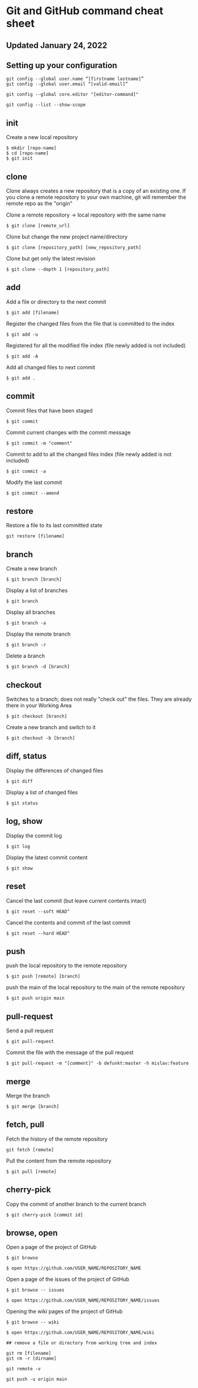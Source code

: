 # Git and GitHub command cheat sheet
## Updated January 24, 2022

## Setting up your configuration

```
git config --global user.name “[firstname lastname]”
git config --global user.email “[valid-email]”

git config --global core.editor "[editor-command]"

git config --list --show-scope
```


## init

Create a new local repository

```
$ mkdir [repo-name]
$ cd [repo-name]
$ git init
```

## clone

Clone always creates a new repository that is a copy of an existing one.  If you clone a remote repository to your own machine, git will remember the remote repo as the "origin"

Clone a remote repository -> local repository with the same name

```
$ git clone [remote_url]
```

Clone but change the new project name/directory

```
$ git clone [repository_path] [new_repository_path]
```

Clone but get only the latest revision

```
$ git clone --depth 1 [repository_path]
```


## add

Add a file or directory to the next commit

```
$ git add [filename]
```

Register the changed files from the file that is committed to the index

```
$ git add -u
```

Registered for all the modified file index  (file newly added is not included)

```
$ git add -A
```

Add all changed files to next commit

```
$ git add .
```

## commit

Commit files that have been staged

```
$ git commit
```

Commit current changes with the commit message

```
$ git commit -m "comment"
```

Commit to add to all the changed files index  (file newly added is not included)

```
$ git commit -a
```

Modify the last commit

```
$ git commit --amend
```

## restore


Restore a file to its last committed state

```
git restore [filename]
```

## branch

Create a new branch

```
$ git branch [branch]
```

Display a list of branches

```
$ git branch
```

Display all branches

```
$ git branch -a
```

Display the remote branch

```
$ git branch -r
```

Delete a branch

```
$ git branch -d [branch]
```

## checkout

Switches to a branch; does not really "check out" the files.  They are already there in your Working Area

```
$ git checkout [branch]
```

Create a new branch and switch to it

```
$ git checkout -b [branch]
```

## diff, status

Display the differences of changed files

```
$ git diff
```

Display a list of changed files

```
$ git status
```



## log, show

Display the commit log

```
$ git log
```

Display the latest commit content

```
$ git show
```

## reset

Cancel the last commit  (but leave current contents intact)

```
$ git reset --soft HEAD^
```

Cancel the contents and commit of the last commit

```
$ git reset --hard HEAD^
```

## push

push the local repository to the remote repository

```
$ git push [remote] [branch]
```

push the main of the local repository to the main of the remote repository

```
$ git push origin main
```

## pull-request

Send a pull request

```
$ git pull-request
```

Commit the file with the message of the pull request

```
$ git pull-request -m "[comment]" -b defunkt:master -h mislav:feature
```

## merge

Merge the branch

```
$ git merge [branch]
```

## fetch, pull

Fetch the history of the remote repository

```
git fetch [remote]
```

Pull the content from the remote repository

```
$ git pull [remote]
```

## cherry-pick

Copy the commit of another branch to the current branch

```
$ git cherry-pick [commit id]
```

## browse, open

Open a page of the project of GitHub

```
$ git browse
```
```
$ open https://github.com/USER_NAME/REPOSITORY_NAME
```

Open a page of the issues of the project of GitHub

```
$ git browse -- issues
```
```
$ open https://github.com/USER_NAME/REPOSITORY_NAME/issues
```

Opening the wiki pages of the project of GitHub

```
$ git browse -- wiki
```
```
$ open https://github.com/USER_NAME/REPOSITORY_NAME/wiki

## remove a file or directory from working tree and index

git rm [filename]
git rm -r [dirname]

git remote -v

git push -u origin main

```











